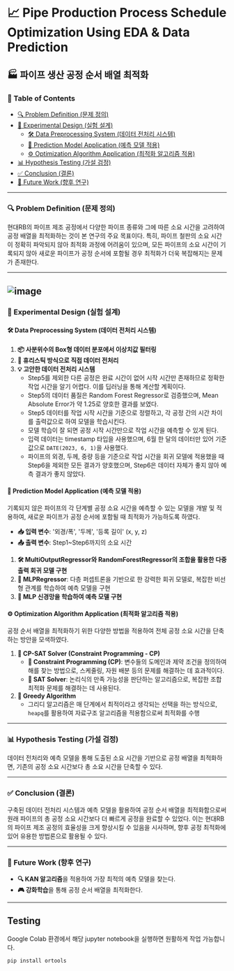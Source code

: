 # 📈 Pipe Production Process Schedule Optimization Using EDA & Data Prediction

## 🏭 파이프 생산 공정 순서 배열 최적화

### 📑 Table of Contents
- [🔍 Problem Definition (문제 정의)](#problem-definition-문제-정의)
- [🧪 Experimental Design (실험 설계)](#experimental-design-실험-설계)
  - [🛠️ Data Preprocessing System (데이터 전처리 시스템)](#data-preprocessing-system-데이터-전처리-시스템)
  - [🤖 Prediction Model Application (예측 모델 적용)](#prediction-model-application-예측-모델-적용)
  - [⚙️ Optimization Algorithm Application (최적화 알고리즘 적용)](#optimization-algorithm-application-최적화-알고리즘-적용)
- [📊 Hypothesis Testing (가설 검정)](#hypothesis-testing-가설-검정)
- [✅ Conclusion (결론)](#conclusion-결론)
- [🔮 Future Work (향후 연구)](#future-work-향후-연구)

---

### 🔍 Problem Definition (문제 정의)

현대RB의 파이프 제조 공정에서 다양한 파이프 종류와 그에 따른 소요 시간을 고려하여 공정 배열을 최적화하는 것이 본 연구의 주요 목표이다. 특히, 파이프 철판의 소요 시간이 정확히 파악되지 않아 최적화 과정에 어려움이 있으며, 모든 파이프의 소요 시간이 기록되지 않아 새로운 파이프가 공정 순서에 포함될 경우 최적화가 더욱 복잡해지는 문제가 존재한다.

---
![image](https://github.com/user-attachments/assets/ec9bb665-f860-4855-9f2a-d536eac4c327)
---
### 🧪 Experimental Design (실험 설계)

#### 🛠️ Data Preprocessing System (데이터 전처리 시스템)

1. **📦 사분위수의 Box형 데이터 분포에서 이상치값 필터링**
2. **🔧 휴리스틱 방식으로 직접 데이터 전처리**
3. **💡 고안한 데이터 전처리 시스템**
   - Step5를 제외한 다른 공정은 완료 시간이 없어 시작 시간만 존재하므로 정확한 작업 시간을 알기 어렵다. 이를 딥러닝을 통해 계산할 계획이다.
   - Step5의 데이터 품질은 Random Forest Regressor로 검증했으며, Mean Absolute Error가 약 1.25로 양호한 결과를 보였다.
   - Step5 데이터를 작업 시작 시간을 기준으로 정렬하고, 각 공정 간의 시간 차이를 출력값으로 하여 모델을 학습시킨다.
   - 모델 학습이 잘 되면 공정 시작 시간만으로 작업 시간을 예측할 수 있게 된다.
   - 입력 데이터는 timestamp 타입을 사용했으며, 6월 한 달의 데이터만 있어 기준 값으로 `DATE(2023, 6, 1)`을 사용했다.
   - 파이프의 외경, 두께, 중량 등을 기준으로 작업 시간을 회귀 모델에 적용했을 때 Step6을 제외한 모든 결과가 양호했으며, Step6은 데이터 자체가 좋지 않아 예측 결과가 좋지 않았다.

#### 🤖 Prediction Model Application (예측 모델 적용)

기록되지 않은 파이프의 각 단계별 공정 소요 시간을 예측할 수 있는 모델을 개발 및 적용하여, 새로운 파이프가 공정 순서에 포함될 때 최적화가 가능하도록 하였다.

- **📥 입력 변수**: '외경/폭', '두께', '등록 길이' (x, y, z)
- **📤 출력 변수**: Step1~Step6까지의 소요 시간

1. **🛠️ MultiOutputRegressor와 RandomForestRegressor의 조합을 활용한 다중 출력 회귀 모델 구현**
2. **🧠 MLPRegressor**: 다층 퍼셉트론을 기반으로 한 강력한 회귀 모델로, 복잡한 비선형 관계를 학습하여 예측 모델을 구현
3. **🧩 MLP 신경망을 학습하여 예측 모델 구현**

#### ⚙️ Optimization Algorithm Application (최적화 알고리즘 적용)

공정 순서 배열을 최적화하기 위한 다양한 방법을 적용하여 전체 공정 소요 시간을 단축하는 방안을 모색하였다.

1. **🔧 CP-SAT Solver (Constraint Programming - CP)**
   - **📏 Constraint Programming (CP)**: 변수들의 도메인과 제약 조건을 정의하여 해를 찾는 방법으로, 스케줄링, 자원 배분 등의 문제를 해결하는 데 효과적이다.
   - **🧩 SAT Solver**: 논리식의 만족 가능성을 판단하는 알고리즘으로, 복잡한 조합 최적화 문제를 해결하는 데 사용된다.
2. **🏃 Greedy Algorithm**
   - 그리디 알고리즘은 매 단계에서 최적이라고 생각되는 선택을 하는 방식으로, `heapq`를 활용하여 자료구조 알고리즘을 적용함으로써 최적화를 수행

---

### 📊 Hypothesis Testing (가설 검정)

데이터 전처리와 예측 모델을 통해 도출된 소요 시간을 기반으로 공정 배열을 최적화하면, 기존의 공정 소요 시간보다 총 소요 시간을 단축할 수 있다.

---

### ✅ Conclusion (결론)

구축된 데이터 전처리 시스템과 예측 모델을 활용하여 공정 순서 배열을 최적화함으로써 원래 파이프의 총 공정 소요 시간보다 더 빠르게 공정을 완료할 수 있었다. 이는 현대RB의 파이프 제조 공정의 효율성을 크게 향상시킬 수 있음을 시사하며, 향후 공정 최적화에 있어 유용한 방법론으로 활용될 수 있다.

---

### 🔮 Future Work (향후 연구)

- **🔍 KAN 알고리즘**을 적용하여 가장 최적의 예측 모델을 찾는다.
- **🎮 강화학습**을 통해 공정 순서 배열을 최적화한다.

---

## Testing

Google Colab 환경에서 해당 jupyter notebook을 실행하면 원활하게 작업 가능합니다.

```
pip install ortools
```

